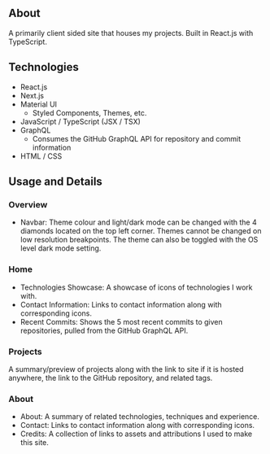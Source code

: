 ## About
A primarily client sided site that houses my projects. Built in React.js with TypeScript.

## Technologies
- React.js
- Next.js
- Material UI
    - Styled Components, Themes, etc.
- JavaScript / TypeScript (JSX / TSX)
- GraphQL
    - Consumes the GitHub GraphQL API for repository and commit information
- HTML / CSS

## Usage and Details

### Overview
- Navbar: Theme colour and light/dark mode can be changed with the 4 diamonds located on the top left corner. Themes cannot be changed on low resolution breakpoints. The theme can also be toggled with the OS level dark mode setting.
### Home
- Technologies Showcase: A showcase of icons of technologies I work with.
- Contact Information: Links to contact information along with corresponding icons.
- Recent Commits: Shows the 5 most recent commits to given repositories, pulled from the GitHub GraphQL API.

### Projects
A summary/preview of projects along with the link to site if it is hosted anywhere, the link to the GitHub repository, and related tags.

### About
- About: A summary of related technologies, techniques and experience.
- Contact: Links to contact information along with corresponding icons.
- Credits: A collection of links to assets and attributions I used to make this site.